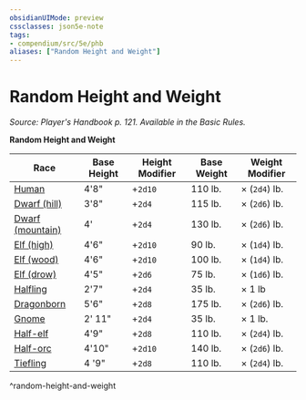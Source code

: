 ```yaml
---
obsidianUIMode: preview
cssclasses: json5e-note
tags:
- compendium/src/5e/phb
aliases: ["Random Height and Weight"]
---
```

# Random Height and Weight
*Source: Player's Handbook p. 121. Available in the Basic Rules.* 

**Random Height and Weight**

| Race | Base Height | Height Modifier | Base Weight | Weight Modifier |
|------|-------------|-----------------|-------------|-----------------|
| [Human](compendium/races/human.md) | 4'8" | +`2d10` | 110 lb. | × (`2d4`) lb. |
| [Dwarf (hill)](compendium/races/dwarf-hill.md) | 3'8" | +`2d4` | 115 lb. | × (`2d6`) lb. |
| [Dwarf (mountain)](compendium/races/dwarf-mountain.md) | 4' | +`2d4` | 130 lb. | × (`2d6`) lb. |
| [Elf (high)](compendium/races/elf-high.md) | 4'6" | +`2d10` | 90 lb. | × (`1d4`) lb. |
| [Elf (wood)](compendium/races/elf-wood.md) | 4'6" | +`2d10` | 100 lb. | × (`1d4`) lb. |
| [Elf (drow)](compendium/races/elf-drow.md) | 4'5" | +`2d6` | 75 lb. | × (`1d6`) lb. |
| [Halfling](compendium/races/halfling.md) | 2'7" | +`2d4` | 35 lb. | × 1 lb |
| [Dragonborn](compendium/races/dragonborn.md) | 5'6" | +`2d8` | 175 lb. | × (`2d6`) lb. |
| [Gnome](compendium/races/gnome.md) | 2' 11" | +`2d4` | 35 lb. | × 1 lb. |
| [Half-elf](compendium/races/half-elf.md) | 4'9" | +`2d8` | 110 lb. | × (`2d4`) lb. |
| [Half-orc](compendium/races/half-orc.md) | 4'10" | +`2d10` | 140 lb. | × (`2d6`) lb. |
| [Tiefling](compendium/races/tiefling.md) | 4 '9" | +`2d8` | 110 lb. | × (`2d4`) lb. |
^random-height-and-weight